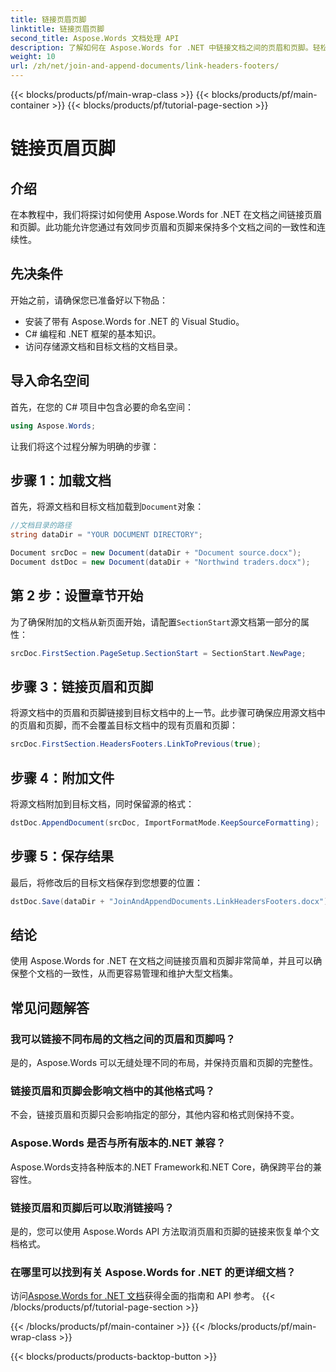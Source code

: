 ```yaml
---
title: 链接页眉页脚
linktitle: 链接页眉页脚
second_title: Aspose.Words 文档处理 API
description: 了解如何在 Aspose.Words for .NET 中链接文档之间的页眉和页脚。轻松确保一致性和格式完整性。
weight: 10
url: /zh/net/join-and-append-documents/link-headers-footers/
---
```


{{< blocks/products/pf/main-wrap-class >}}
{{< blocks/products/pf/main-container >}}
{{< blocks/products/pf/tutorial-page-section >}}

# 链接页眉页脚

## 介绍

在本教程中，我们将探讨如何使用 Aspose.Words for .NET 在文档之间链接页眉和页脚。此功能允许您通过有效同步页眉和页脚来保持多个文档之间的一致性和连续性。

## 先决条件

开始之前，请确保您已准备好以下物品：

- 安装了带有 Aspose.Words for .NET 的 Visual Studio。
- C# 编程和 .NET 框架的基本知识。
- 访问存储源文档和目标文档的文档目录。

## 导入命名空间

首先，在您的 C# 项目中包含必要的命名空间：

```csharp
using Aspose.Words;
```

让我们将这个过程分解为明确的步骤：

## 步骤 1：加载文档

首先，将源文档和目标文档加载到`Document`对象：

```csharp
//文档目录的路径
string dataDir = "YOUR DOCUMENT DIRECTORY";

Document srcDoc = new Document(dataDir + "Document source.docx");
Document dstDoc = new Document(dataDir + "Northwind traders.docx");
```

## 第 2 步：设置章节开始

为了确保附加的文档从新页面开始，请配置`SectionStart`源文档第一部分的属性：

```csharp
srcDoc.FirstSection.PageSetup.SectionStart = SectionStart.NewPage;
```

## 步骤 3：链接页眉和页脚

将源文档中的页眉和页脚链接到目标文档中的上一节。此步骤可确保应用源文档中的页眉和页脚，而不会覆盖目标文档中的现有页眉和页脚：

```csharp
srcDoc.FirstSection.HeadersFooters.LinkToPrevious(true);
```

## 步骤 4：附加文件

将源文档附加到目标文档，同时保留源的格式：

```csharp
dstDoc.AppendDocument(srcDoc, ImportFormatMode.KeepSourceFormatting);
```

## 步骤 5：保存结果

最后，将修改后的目标文档保存到您想要的位置：

```csharp
dstDoc.Save(dataDir + "JoinAndAppendDocuments.LinkHeadersFooters.docx");
```

## 结论

使用 Aspose.Words for .NET 在文档之间链接页眉和页脚非常简单，并且可以确保整个文档的一致性，从而更容易管理和维护大型文档集。

## 常见问题解答

### 我可以链接不同布局的文档之间的页眉和页脚吗？
是的，Aspose.Words 可以无缝处理不同的布局，并保持页眉和页脚的完整性。

### 链接页眉和页脚会影响文档中的其他格式吗？
不会，链接页眉和页脚只会影响指定的部分，其他内容和格式则保持不变。

### Aspose.Words 是否与所有版本的.NET 兼容？
Aspose.Words支持各种版本的.NET Framework和.NET Core，确保跨平台的兼容性。

### 链接页眉和页脚后可以取消链接吗？
是的，您可以使用 Aspose.Words API 方法取消页眉和页脚的链接来恢复单个文档格式。

### 在哪里可以找到有关 Aspose.Words for .NET 的更详细文档？
访问[Aspose.Words for .NET 文档](https://reference.aspose.com/words/net/)获得全面的指南和 API 参考。
{{< /blocks/products/pf/tutorial-page-section >}}

{{< /blocks/products/pf/main-container >}}
{{< /blocks/products/pf/main-wrap-class >}}

{{< blocks/products/products-backtop-button >}}

